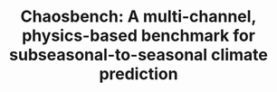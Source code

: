 ---
title: "Chaosbench: A multi-channel, physics-based benchmark for subseasonal-to-seasonal climate prediction"
collection: publications
category: manuscripts
permalink: /publication/chaosbench
venue: In Review
authors: '<b>Juan Nathaniel</b>, Yongquan Qu, Tung Nguyen, Sungduk Yu, Julius Busecke, Aditya Grover, Pierre Gentine'
paper: 'https://arxiv.org/abs/2402.00712'
code: https://github.com/leap-stc/ChaosBench
blog: 'https://leap-stc.github.io/ChaosBench/README.html'
slide:
talk:
---